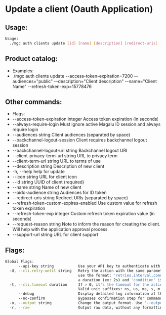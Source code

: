 # Update a client (Oauth Application)

## Usage:
```bash
Usage:
  ./mgc auth clients update [id] [name] [description] [redirect-uris] [icon] [access-token-expiration] [always-require-login] [client-privacy-term-url] [client-term-url] [audiences] [backchannel-logout-session] [backchannel-logout-uri] [oidc-audience] [refresh-token-custom-expires-enabled] [refresh-token-exp] [request-reason] [support-url] [flags]
```

## Product catalog:
- Examples:
- ./mgc auth clients update --access-token-expiration=7200 --audiences="public" --description="Client description" --name="Client Name" --refresh-token-exp=15778476

## Other commands:
- Flags:
- --access-token-expiration integer        Access token expiration (in seconds)
- --always-require-login                   Must ignore active Magalu ID session and always require login
- --audiences string                       Client audiences (separated by space)
- --backchannel-logout-session             Client requires backchannel logout session
- --backchannel-logout-uri string          Backchannel logout URI
- --client-privacy-term-url string         URL to privacy term
- --client-term-url string                 URL to terms of use
- --description string                     Description of new client
- -h, --help                                   help for update
- --icon string                            URL for client icon
- --id string                              UUID of client (required)
- --name string                            Name of new client
- --oidc-audience string                   Audiences for ID token
- --redirect-uris string                   Redirect URIs (separated by space)
- --refresh-token-custom-expires-enabled   Use custom value for refresh token expiration
- --refresh-token-exp integer              Custom refresh token expiration value (in seconds)
- --request-reason string                  Note to inform the reason for creating the client. Will help with the application approval process
- --support-url string                     URL for client support

## Flags:
```bash
Global Flags:
      --api-key string           Use your API key to authenticate with the API
  -U, --cli.retry-until string   Retry the action with the same parameters until the given condition is met. The flag parameters
                                 use the format: 'retries,interval,condition', where 'retries' is a positive integer, 'interval' is
                                 a duration (ex: 2s) and 'condition' is a 'engine=value' pair such as "jsonpath=expression"
  -t, --cli.timeout duration     If > 0, it's the timeout for the action execution. It's specified as numbers and unit suffix.
                                 Valid unit suffixes: ns, us, ms, s, m and h. Examples: 300ms, 1m30s
      --debug                    Display detailed log information at the debug level
      --no-confirm               Bypasses confirmation step for commands that ask a confirmation from the user
  -o, --output string            Change the output format. Use '--output=help' to know more details.
  -r, --raw                      Output raw data, without any formatting or coloring
```

